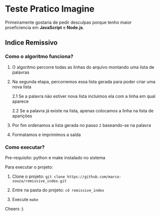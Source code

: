# Teste Pratico Imagine

Primeiramente gostaria de pedir desculpas porque tenho maior proeficiencia em **JavaScript** e **Node.js**.

## Indice Remissivo

### Como o algoritmo funciona?

1. O algoritmo percorre todas as linhas do arquivo montando uma lista de palavras

2. Na segunda etapa, percorremos essa lista gerada para poder criar uma nova lista

    2.1 Se a palavra nāo estiver nova lista incluimos ela com a linha em qual aparece

    2.2 Se a palavra já existe na lista, apenas colocamos a linha na lista de aparições

3. Por fim ordenamos a lista gerada no passo `2` baseando-se na palavra

4. Formatamos e imprimimos a saída

### Como executar?

Pre-requisito: python e make instalado no sistema

Para executar o projeto:

1. Clone o projeto: `git clone https://github.com/marco-souza/remissive_index.git`

2. Entre na pasta do projeto: `cd remissive_index`

3. Execute `make`



Cheers :)